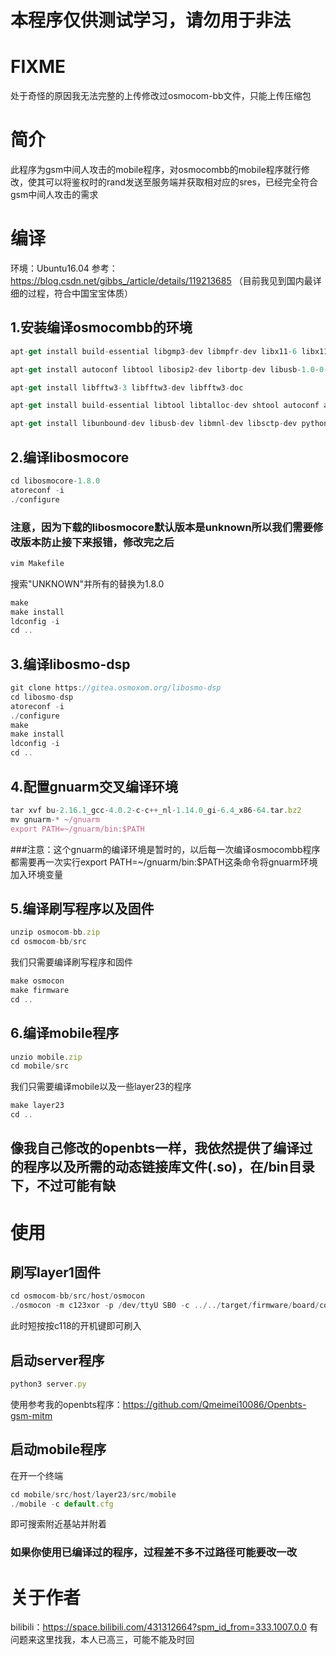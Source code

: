 # 本程序仅供测试学习，请勿用于非法
# FIXME
处于奇怪的原因我无法完整的上传修改过osmocom-bb文件，只能上传压缩包 
# 简介
此程序为gsm中间人攻击的mobile程序，对osmocombb的mobile程序就行修改，使其可以将鉴权时的rand发送至服务端并获取相对应的sres，已经完全符合gsm中间人攻击的需求 
# 编译
环境：Ubuntu16.04 
参考：https://blog.csdn.net/gibbs_/article/details/119213685 
（目前我见到国内最详细的过程，符合中国宝宝体质）
## 1.安装编译osmocombb的环境
```javascript
apt-get install build-essential libgmp3-dev libmpfr-dev libx11-6 libx11-dev texinfo flex bison libncurses5 libncurses5-dbg libncurses5-dev libncursesw5 libncursesw5-dbg libncursesw5-dev zlibc zlib1g-dev libmpfr4 libmpc-dev   subversion  git  autoconf  vim 
```
```javascript
apt-get install autoconf libtool libosip2-dev libortp-dev libusb-1.0-0-dev g++ sqlite3 libsqlite3-dev libreadline6-dev libncurses5-dev 
```
```javascript
apt-get install libfftw3-3 libfftw3-dev libfftw3-doc 
```
```javascript
apt-get install build-essential libtool libtalloc-dev shtool autoconf automake git-core pkg-config make gcc libpcsclite-dev 

```
```javascript
apt-get install libunbound-dev libusb-dev libmnl-dev libsctp-dev python3 libgnutls28-dev 
```
## 2.编译libosmocore
```javascript
cd libosmocore-1.8.0
atoreconf -i 
./configure
```
### 注意，因为下载的libosmocore默认版本是unknown所以我们需要修改版本防止接下来报错，修改完之后 
```javascript
vim Makefile
```
搜索"UNKNOWN"并所有的替换为1.8.0
```javascript
make 
make install 
ldconfig -i 
cd ..
```
## 3.编译libosmo-dsp
```javascript
git clone https://gitea.osmoxom.org/libosmo-dsp 
cd libosmo-dsp 
atoreconf -i 
./configure 
make 
make install 
ldconfig -i 
cd ..

```
## 4.配置gnuarm交叉编译环境
```javascript
tar xvf bu-2.16.1_gcc-4.0.2-c-c++_nl-1.14.0_gi-6.4_x86-64.tar.bz2 
mv gnuarm-* ~/gnuarm 
export PATH=~/gnuarm/bin:$PATH 
```
###注意：这个gnuarm的编译环境是暂时的，以后每一次编译osmocombb程序都需要再一次实行export PATH=~/gnuarm/bin:$PATH这条命令将gnuarm环境加入环境变量 

## 5.编译刷写程序以及固件
```javascript
unzip osmocom-bb.zip 
cd osmocom-bb/src 
```
我们只需要编译刷写程序和固件

```javascript
make osmocon 
make firmware
cd .. 
```
## 6.编译mobile程序
```javascript
unzio mobile.zip
cd mobile/src
```
我们只需要编译mobile以及一些layer23的程序
```javascript
make layer23 
cd .. 
```
## 像我自己修改的openbts一样，我依然提供了编译过的程序以及所需的动态链接库文件(.so)，在/bin目录下，不过可能有缺
# 使用
## 刷写layer1固件
```javascript
cd osmocom-bb/src/host/osmocon
./osmocon -m c123xor -p /dev/ttyU SB0 -c ../../target/firmware/board/compal_e88/layer1.highram.bin 
```
此时短按按c118的开机键即可刷入 
## 启动server程序
```javascript
python3 server.py 
```
使用参考我的openbts程序：https://github.com/Qmeimei10086/Openbts-gsm-mitm 
## 启动mobile程序
在开一个终端
```javascript
cd mobile/src/host/layer23/src/mobile 
./mobile -c default.cfg
```
即可搜索附近基站并附着
### 如果你使用已编译过的程序，过程差不多不过路径可能要改一改

# 关于作者
bilibili：https://space.bilibili.com/431312664?spm_id_from=333.1007.0.0
有问题来这里找我，本人已高三，可能不能及时回






























